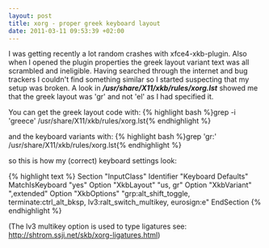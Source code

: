 ```yaml
---
layout: post
title: xorg - proper greek keyboard layout
date: 2011-03-11 09:53:39 +02:00
---
```

I was getting recently a lot random crashes with xfce4-xkb-plugin.
Also when I opened the plugin properties the greek layout variant text was all scrambled and ineligible.
Having searched through the internet and bug trackers I couldn't find something similar so I started suspecting that my setup was broken.
A look in _**/usr/share/X11/xkb/rules/xorg.lst**_ showed me that the greek layout was 'gr' and not 'el' as I had specified it.

You can get the greek layout code with:
{% highlight bash %}grep -i 'greece' /usr/share/X11/xkb/rules/xorg.lst{% endhighlight %}

and the keyboard variants with:
{% highlight bash %}grep 'gr:' /usr/share/X11/xkb/rules/xorg.lst{% endhighlight %}

so this is how my (correct) keyboard settings look:

{% highlight text %}
Section "InputClass"
  Identifier       "Keyboard Defaults"
  MatchIsKeyboard  "yes"
  Option           "XkbLayout" "us, gr"
  Option           "XkbVariant" ",extended"
  Option           "XkbOptions" "grp:alt_shift_toggle, terminate:ctrl_alt_bksp,
lv3:ralt_switch_multikey, eurosign:e"
EndSection
{% endhighlight %}

(The lv3 multikey option is used to type ligatures see: <a href="http://shtrom.ssji.net/skb/xorg-ligatures.html">http://shtrom.ssji.net/skb/xorg-ligatures.html</a>)
